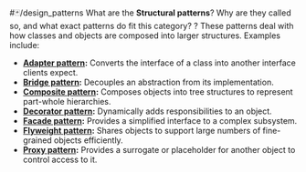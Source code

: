 #🃏/design_patterns
What are the **Structural patterns**? Why are they called so, and what exact patterns do fit this category?
?
These patterns deal with how classes and objects are composed into larger structures. Examples include:
* **[Adapter pattern](Adapter%20pattern.md):** Converts the interface of a class into another interface clients expect.
* **[Bridge pattern](Bridge%20pattern.md):** Decouples an abstraction from its implementation.
* **[Composite pattern](Composite%20pattern.md):** Composes objects into tree structures to represent part-whole hierarchies.
* **[Decorator pattern](Decorator%20pattern.md):** Dynamically adds responsibilities to an object.
* **[Facade pattern](Facade%20pattern.md):** Provides a simplified interface to a complex subsystem.
* **[Flyweight pattern](Flyweight%20pattern.md):** Shares objects to support large numbers of fine-grained objects efficiently.
* **[Proxy pattern](Proxy%20pattern.md):** Provides a surrogate or placeholder for another object to control access to it.
